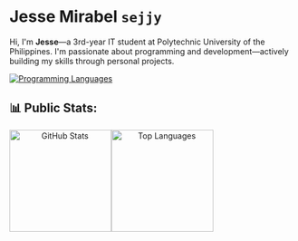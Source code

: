 # Jesse Mirabel `sejjy`

Hi, I'm **Jesse**—a 3rd-year IT student at Polytechnic University of the Philippines. I'm passionate about programming and development—actively building my skills through personal projects.

<div align="center" style="display: flex; flex-wrap: wrap;">
  <a href="https://github.com/sejjy">
    <img src="https://skillicons.dev/icons?i=cpp,html,css,bash,git,arch,vscode&theme=dark&perline=7" alt="Programming Languages" /></a>
</div>

## 📊 Public Stats:

<div align="center" style="display: flex; flex-wrap: wrap;">
  <a href="https://github.com/sejjy">
    <img height="180em" src="https://github-readme-stats.vercel.app/api?username=sejjy&hide_title=true&show_icons=true&theme=dark&bg_color=00000000&ring_color=6FE78B&border_radius=15&card_width=200px&include_all_commits=true" alt="GitHub Stats" /></a>
  <a href="https://github.com/sejjy">
    <img height="180em" src="https://github-readme-stats.vercel.app/api/top-langs/?username=sejjy&custom_title=Top%20Languages&layout=compact&langs_count=6&theme=dark&bg_color=00000000&border_radius=15&size_weight=0.5&count_weight=0.5&exclude_repo=blade-of-the-uplands" alt="Top Languages" /></a>
</div>
